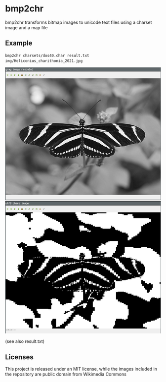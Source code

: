 # bmp2chr
bmp2chr transforms bitmap images to unicode text files using a charset image and a map file

## Example
`bmp2chr charsets/dos40.char result.txt img/Heliconius_charithonia_2021.jpg`

![Example Source](example-source.png)
![Example Result](example-result.png)

(see also result.txt)

## Licenses
This project is released under an MIT license, while the images included in the repository are public domain from Wikimedia Commons
